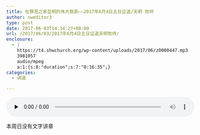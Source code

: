 ```yaml
---
title: 在罪恶之家显明的伟大救恩——2017年6月4日主日证道/天明 牧师
author: sweditor3
type: post
date: 2017-06-03T14:34:27+00:00
url: /2017/06/03/2017年6月4日主日证道天明牧师/
enclosure:
  - |
    https://t4.shwchurch.org/wp-content/uploads/2017/06/z0000447.mp3
    3981057
    audio/mpeg
    a:1:{s:8:"duration";s:7:"0:16:35";}
categories:
  - 讲道

---
```

<audio class="wp-audio-shortcode" id="audio-15403-933" preload="none" style="width: 100%;" controls="controls"><source type="audio/mpeg" src="http://t5.shwchurch.org/wp-content/uploads/2017/06/z0000447.mp3?_=933" /><http://t5.shwchurch.org/wp-content/uploads/2017/06/z0000447.mp3></audio> 

本周日没有文字讲章